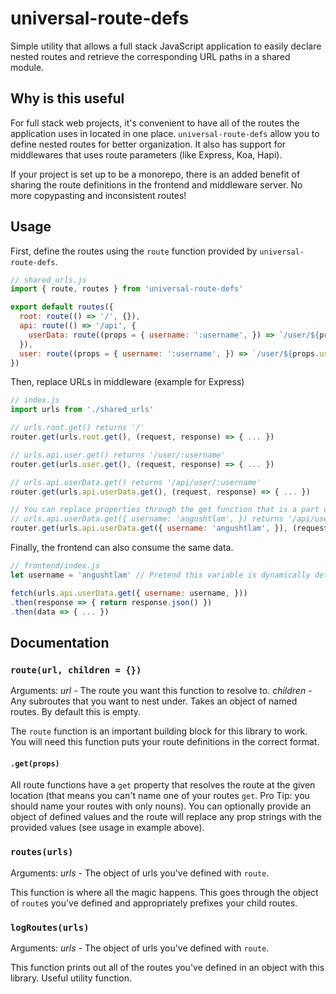 # universal-route-defs
Simple utility that allows a full stack JavaScript application to easily declare nested routes and retrieve the corresponding URL paths in a shared module.

## Why is this useful
For full stack web projects, it's convenient to have all of the routes the application uses in located in one place. `universal-route-defs` allow you to define nested routes for better organization. It also has support for middlewares that uses route parameters (like Express, Koa, Hapi).

If your project is set up to be a monorepo, there is an added benefit of sharing the route definitions in the frontend and middleware server. No more copypasting and inconsistent routes!

## Usage
First, define the routes using the `route` function provided by `universal-route-defs`.
```javascript
// shared_urls.js
import { route, routes } from 'universal-route-defs'

export default routes({
  root: route(() => '/', {}),
  api: route(() => '/api', {
    userData: route((props = { username: ':username', }) => `/user/${props.username}`)
  }),
  user: route((props = { username: ':username', }) => `/user/${props.username}`),
})
```

Then, replace URLs in middleware (example for Express)
```javascript
// index.js
import urls from './shared_urls'

// urls.root.get() returns '/'
router.get(urls.root.get(), (request, response) => { ... })

// urls.api.user.get() returns '/user/:username'
router.get(urls.user.get(), (request, response) => { ... })

// urls.api.userData.get() returns '/api/user/:username'
router.get(urls.api.userData.get(), (request, response) => { ... })

// You can replace properties through the get function that is a part of a route
// urls.api.userData.get({ username: 'angushtlam', }) returns '/api/user/angushtlam'
router.get(urls.api.userData.get({ username: 'angushtlam', }), (request, response) => { ... })
```

Finally, the frontend can also consume the same data.
```javascript
// frontend/index.js
let username = 'angushtlam' // Pretend this variable is dynamically determined.

fetch(urls.api.userData.get({ username: username, }))
.then(response => { return response.json() })
.then(data => { ... })
```

## Documentation
### `route(url, children = {})`
Arguments:
_url_ - The route you want this function to resolve to.
_children_ - Any subroutes that you want to nest under. Takes an object of named routes. By default this is empty.

The `route` function is an important building block for this library to work. You will need this function puts your route definitions in the correct format.

#### `.get(props)`
All route functions have a `get` property that resolves the route at the given location (that means you can't name one of your routes `get`. Pro Tip: you should name your routes with only nouns). You can optionally provide an object of defined values and the route will replace any prop strings with the provided values (see usage in example above).

### `routes(urls)`
Arguments:
_urls_ - The object of urls you've defined with `route`.

This function is where all the magic happens. This goes through the object of `route`s you've defined and appropriately prefixes your child routes.

### `logRoutes(urls)`
Arguments:
_urls_ - The object of urls you've defined with `route`.

This function prints out all of the routes you've defined in an object with this library. Useful utility function.
